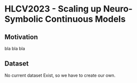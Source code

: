 # HLCV2023 - Scaling up Neuro-Symbolic Continuous Models

## Motivation
bla bla bla

## Dataset
No current dataset Exist, so we have to create our own.
